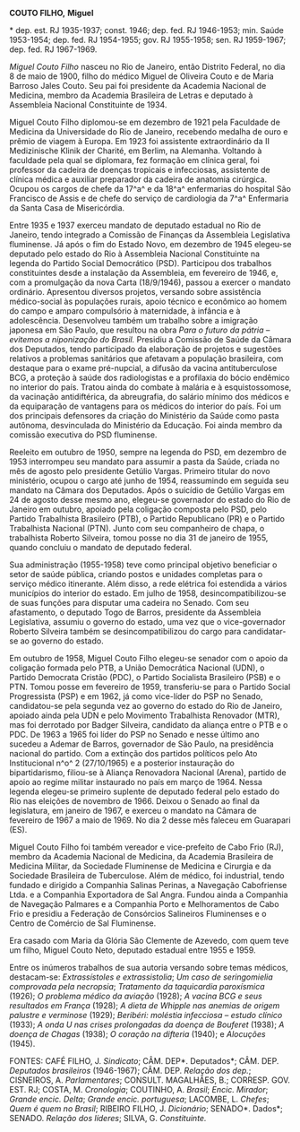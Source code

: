 **COUTO FILHO,** **Miguel**

\* dep. est. RJ 1935-1937; const. 1946; dep. fed. RJ 1946-1953; min.
Saúde 1953-1954; dep. fed. RJ 1954-1955; gov. RJ 1955-1958; sen. RJ
1959-1967; dep. fed. RJ 1967-1969.

*Miguel Couto Filho* nasceu no Rio de Janeiro, então Distrito Federal,
no dia 8 de maio de 1900, filho do médico Miguel de Oliveira Couto e de
Maria Barroso Jales Couto. Seu pai foi presidente da Academia Nacional
de Medicina, membro da Academia Brasileira de Letras e deputado à
Assembleia Nacional Constituinte de 1934.

Miguel Couto Filho diplomou-se em dezembro de 1921 pela Faculdade de
Medicina da Universidade do Rio de Janeiro, recebendo medalha de ouro e
prêmio de viagem à Europa. Em 1923 foi assistente extraordinário da II
Medizinische Klinik der Charité, em Berlim, na Alemanha. Voltando à
faculdade pela qual se diplomara, fez formação em clínica geral, foi
professor da cadeira de doenças tropicais e infecciosas, assistente de
clínica médica e auxiliar preparador da cadeira de anatomia cirúrgica.
Ocupou os cargos de chefe da 17^a^ e da 18^a^ enfermarias do hospital
São Francisco de Assis e de chefe do serviço de cardiologia da 7^a^
Enfermaria da Santa Casa de Misericórdia.

Entre 1935 e 1937 exerceu mandato de deputado estadual no Rio de
Janeiro, tendo integrado a Comissão de Finanças da Assembleia
Legislativa fluminense. Já após o fim do Estado Novo, em dezembro de
1945 elegeu-se deputado pelo estado do Rio à Assembleia Nacional
Constituinte na legenda do Partido Social Democrático (PSD). Participou
dos trabalhos constituintes desde a instalação da Assembleia, em
fevereiro de 1946, e, com a promulgação da nova Carta (18/9/1946),
passou a exercer o mandato ordinário. Apresentou diversos projetos,
versando sobre assistência médico-social às populações rurais, apoio
técnico e econômico ao homem do campo e amparo compulsório à
maternidade, à infância e à adolescência. Desenvolveu também um trabalho
sobre a imigração japonesa em São Paulo, que resultou na obra *Para o
futuro da pátria –* *evitemos a niponização do Brasil.* Presidiu a
Comissão de Saúde da Câmara dos Deputados, tendo participado da
elaboração de projetos e sugestões relativos a problemas sanitários que
afetavam a população brasileira, com destaque para o exame pré-nupcial,
a difusão da vacina antituberculose BCG, a proteção à saúde dos
radiologistas e a profilaxia do bócio endêmico no interior do país.
Tratou ainda do combate à malária e à esquistossomose, da vacinação
antidiftérica, da abreugrafia, do salário mínimo dos médicos e da
equiparação de vantagens para os médicos do interior do país. Foi um dos
principais defensores da criação do Ministério da Saúde como pasta
autônoma, desvinculada do Ministério da Educação. Foi ainda membro da
comissão executiva do PSD fluminense.

Reeleito em outubro de 1950, sempre na legenda do PSD, em dezembro de
1953 interrompeu seu mandato para assumir a pasta da Saúde, criada no
mês de agosto pelo presidente Getúlio Vargas. Primeiro titular do novo
ministério, ocupou o cargo até junho de 1954, reassumindo em seguida seu
mandato na Câmara dos Deputados. Após o suicídio de Getúlio Vargas em 24
de agosto desse mesmo ano, elegeu-se governador do estado do Rio de
Janeiro em outubro, apoiado pela coligação composta pelo PSD, pelo
Partido Trabalhista Brasileiro (PTB), o Partido Republicano (PR) e o
Partido Trabalhista Nacional (PTN). Junto com seu companheiro de chapa,
o trabalhista Roberto Silveira, tomou posse no dia 31 de janeiro de
1955, quando concluiu o mandato de deputado federal.

Sua administração (1955-1958) teve como principal objetivo beneficiar o
setor de saúde pública, criando postos e unidades completas para o
serviço médico itinerante. Além disso, a rede elétrica foi estendida a
vários municípios do interior do estado. Em julho de 1958,
desincompatibilizou-se de suas funções para disputar uma cadeira no
Senado. Com seu afastamento, o deputado Togo de Barros, presidente da
Assembleia Legislativa, assumiu o governo do estado, uma vez que o
vice-governador Roberto Silveira também se desincompatibilizou do cargo
para candidatar-se ao governo do estado.

Em outubro de 1958, Miguel Couto Filho elegeu-se senador com o apoio da
coligação formada pelo PTB, a União Democrática Nacional (UDN), o
Partido Democrata Cristão (PDC), o Partido Socialista Brasileiro (PSB) e
o PTN. Tomou posse em fevereiro de 1959, transferiu-se para o Partido
Social Progressista (PSP) e em 1962, já como vice-líder do PSP no
Senado, candidatou-se pela segunda vez ao governo do estado do Rio de
Janeiro, apoiado ainda pela UDN e pelo Movimento Trabalhista Renovador
(MTR), mas foi derrotado por Badger Silveira, candidato da aliança entre
o PTB e o PDC. De 1963 a 1965 foi líder do PSP no Senado e nesse último
ano sucedeu a Ademar de Barros, governador de São Paulo, na presidência
nacional do partido. Com a extinção dos partidos políticos pelo Ato
Institucional n^o^ 2 (27/10/1965) e a posterior instauração do
bipartidarismo, filiou-se à Aliança Renovadora Nacional (Arena), partido
de apoio ao regime militar instaurado no país em março de 1964. Nessa
legenda elegeu-se primeiro suplente de deputado federal pelo estado do
Rio nas eleições de novembro de 1966. Deixou o Senado ao final da
legislatura, em janeiro de 1967, e exerceu o mandato na Câmara de
fevereiro de 1967 a maio de 1969. No dia 2 desse mês faleceu em
Guarapari (ES).

Miguel Couto Filho foi também vereador e vice-prefeito de Cabo Frio
(RJ), membro da Academia Nacional de Medicina, da Academia Brasileira de
Medicina Militar, da Sociedade Fluminense de Medicina e Cirurgia e da
Sociedade Brasileira de Tuberculose. Além de médico, foi industrial,
tendo fundado e dirigido a Companhia Salinas Perinas, a Navegação
Cabofriense Ltda. e a Companhia Exportadora de Sal Angra. Fundou ainda a
Companhia de Navegação Palmares e a Companhia Porto e Melhoramentos de
Cabo Frio e presidiu a Federação de Consórcios Salineiros Fluminenses e
o Centro de Comércio de Sal Fluminense.

Era casado com Maria da Glória São Clemente de Azevedo, com quem teve um
filho, Miguel Couto Neto, deputado estadual entre 1955 e 1959.

Entre os inúmeros trabalhos de sua autoria versando sobre temas médicos,
destacam-se: *Extrassístoles e extrassistolia*; *Um caso de*
*seringomielia comprovada pela necropsia*; *Tratamento* *da*
*taquicardia paroxísmica* (1926); *O problema médico da aviação* (1928);
*A vacina BCG e seus resultados em França* (1928); *A dieta de Whipple
nas anemias de* *origem palustre e verminose* (1929); *Beribéri:
moléstia infecciosa – estudo clínico* (1933); *A onda U nas crises
prolongadas da* *doença de Bouferet* (1938); *A doença de Chagas*
(1938); *O coração na difteria* (1940); e *Alocuções* (1945).

FONTES: CAFÉ FILHO, J. *Sindicato*; CÂM. DEP*. Deputados*; CÂM. DEP.
*Deputados brasileiros* (1946-1967); CÂM. DEP. *Relação dos dep.*;
CISNEIROS, A. *Parlamentares*; CONSULT. MAGALHÃES, B.; CORRESP. GOV.
EST. RJ; COSTA, M. *Cronologia*; COUTINHO, A. *Brasil*; *Encic.
Mirador*; *Grande encic. Delta*; *Grande encic. portuguesa*; LACOMBE, L.
*Chefes*; *Quem é quem no Brasil*; RIBEIRO FILHO, J. *Dicionário*;
SENADO*. Dados*; SENADO. *Relação dos líderes*; SILVA, G.
*Constituinte.*
